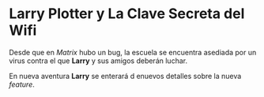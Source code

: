 ﻿# Larry Plotter y La Clave Secreta del Wifi

Desde que en *Matrix* hubo un bug, la escuela se encuentra asediada
por un virus contra el que **Larry** y sus amigos deberán luchar.

En nueva aventura **Larry** se enterará d enuevos detalles sobre la nueva *feature*.